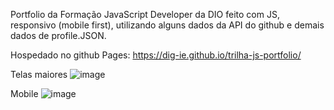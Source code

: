 Portfolio da Formação JavaScript Developer da DIO feito com JS, responsivo (mobile first), utilizando alguns dados da API do github e demais dados de profile.JSON. 

Hospedado no github Pages: https://dig-ie.github.io/trilha-js-portfolio/

Telas maiores
![image](https://github.com/dig-ie/trilha-js-portfolio/assets/101150281/f726977a-b677-4e45-9db0-638ef5cd8a1c)

Mobile
![image](https://github.com/dig-ie/trilha-js-portfolio/assets/101150281/6172beb4-5bee-4488-b4c5-24a76a64ea7f)





